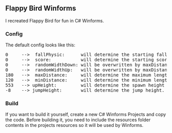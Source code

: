 ## Flappy Bird Winforms
I recreated Flappy Bird for fun in C# Winforms.

### Config
The default config looks like this:<br>
<pre>
0     -->  fallPhysic:      will determine the starting fall speed. +10 makes it fall down fast at the start, -10 makes it jump at the start for example.
0     -->  score:           will determine the starting score. This doesnt affect the speed.
0     -->  randomWidthDown: will be overwritten by maxDistance and minDistance.
0     -->  randomWidthUp:   will be overwritten by maxDistance and minDistance.
180   -->  maxDistance:     will determine the maximum length of the pipes (for every score ingame, this increments by one).
120   -->  minDistance:     will determine the minimum length of the pipes.
553   --> upHeight:         will determine the spawn height on the pipes facing up. (use this if the pipes are not where they should be).
-8    --> jumpHeight:       will determine the jump height.
</pre>

### Build
If you want to build it yourself, create a new C# Winforms Projects and copy the code. Before building it, you need to include the resources folder contents in the projects resources so it will be used by Winforms.
